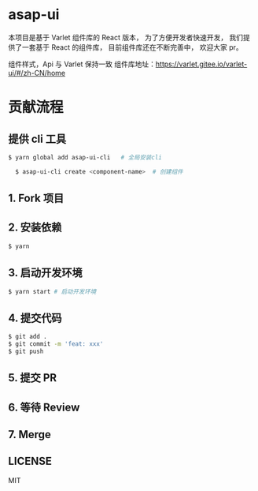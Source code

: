 # asap-ui

本项目是基于 Varlet 组件库的 React 版本，
为了方便开发者快速开发，
我们提供了一套基于 React 的组件库，
目前组件库还在不断完善中，
欢迎大家 pr。

组件样式，Api 与 Varlet 保持一致
组件库地址：https://varlet.gitee.io/varlet-ui/#/zh-CN/home

# 贡献流程

## 提供 cli 工具

```bash
$ yarn global add asap-ui-cli   # 全局安装cli
```

```bash
  $ asap-ui-cli create <component-name>  # 创建组件
```

## 1. Fork 项目

## 2. 安装依赖

```bash
$ yarn
```

## 3. 启动开发环境

```bash
$ yarn start # 启动开发环境
```

## 4. 提交代码

```bash
$ git add .
$ git commit -m 'feat: xxx'
$ git push
```

## 5. 提交 PR

## 6. 等待 Review

## 7. Merge

## LICENSE

MIT
